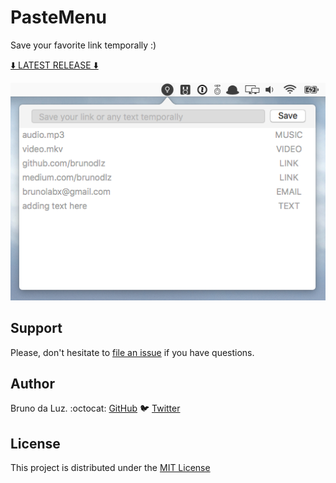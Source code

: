 # PasteMenu

Save your favorite link temporally :)

[⬇️ LATEST RELEASE ⬇️](https://github.com/brunodlz/PasteMenu/releases)

![screenshot](./screenshot2.png)

## Support

Please, don't hesitate to [file an
issue](https://github.com/brunodlz/PasteMenu/issues/new) if you have questions.

## Author

Bruno da Luz. :octocat: [GitHub](https://github.com/brunodlz) :bird: [Twitter](https://twitter.com/brunodlz)

## License

This project is distributed under the [MIT License](https://raw.githubusercontent.com/brunodlz/PasteMenu/master/LICENSE)
